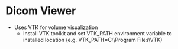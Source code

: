 # Dicom Viewer

* Uses VTK for volume visualization
    * Install VTK toolkit and set VTK_PATH environment variable to installed location (e.g. VTK_PATH=C:\Program Files\VTK)